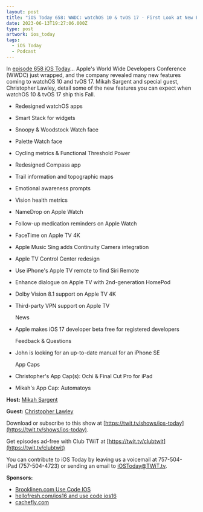 ```yaml
---
layout: post
title: "iOS Today 658: WWDC: watchOS 10 & tvOS 17 - First Look at New Features in watchOS 10 & tvOS 17"
date: 2023-06-13T19:27:06.000Z
type: post
artwork: ios_today
tags:
  - iOS Today
  - Podcast
---
```

In [episode 658 iOS Today](https://twit.tv/shows/ios-today/episodes/658)...
Apple's World Wide Developers Conference (WWDC) just wrapped, and the company revealed many new features coming to watchOS 10 and tvOS 17. Mikah Sargent and special guest, Christopher Lawley, detail some of the new features you can expect when watchOS 10 & tvOS 17 ship this Fall.

*   Redesigned watchOS apps
*   Smart Stack for widgets
*   Snoopy & Woodstock Watch face
*   Palette Watch face
*   Cycling metrics & Functional Threshold Power
*   Redesigned Compass app
*   Trail information and topographic maps
*   Emotional awareness prompts
*   Vision health metrics
*   NameDrop on Apple Watch
*   Follow-up medication reminders on Apple Watch
*   FaceTime on Apple TV 4K
*   Apple Music Sing adds Continuity Camera integration
*   Apple TV Control Center redesign
*   Use iPhone's Apple TV remote to find Siri Remote
*   Enhance dialogue on Apple TV with 2nd-generation HomePod
*   Dolby Vision 8.1 support on Apple TV 4K
*   Third-party VPN support on Apple TV  
      
    News
*   Apple makes iOS 17 developer beta free for registered developers  
      
    Feedback & Questions
*   John is looking for an up-to-date manual for an iPhone SE  
      
    App Caps
*   Christopher's App Cap(s): Ochi & Final Cut Pro for iPad
*   Mikah's App Cap: Automatoys

**Host:** [Mikah Sargent](https://twit.tv/people/mikah-sargent)

**Guest:** [Christopher Lawley](https://twitter.com/chris_lawley)

Download or subscribe to this show at [https://twit.tv/shows/ios-today](https://twit.tv/shows/ios-today).

Get episodes ad-free with Club TWiT at [https://twit.tv/clubtwit](https://twit.tv/clubtwit)

You can contribute to iOS Today by leaving us a voicemail at 757-504-iPad (757-504-4723) or sending an email to [iOSToday@TWiT.tv](mailto:iOSToday@TWiT.tv).

**Sponsors:**

*   [Brooklinen.com Use Code IOS](http://brooklinen.com)
*   [hellofresh.com/ios16 and use code ios16](http://hellofresh.com/ios16)
*   [cachefly.com](https://cachefly.com)
